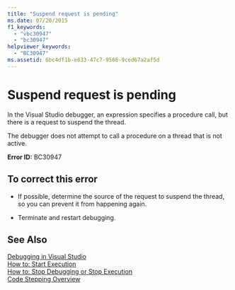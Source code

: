 ```yaml
---
title: "Suspend request is pending"
ms.date: 07/20/2015
f1_keywords: 
  - "vbc30947"
  - "bc30947"
helpviewer_keywords: 
  - "BC30947"
ms.assetid: 6bc4df1b-e833-47c7-9568-9ced67a2af5d
---
```

# Suspend request is pending
In the Visual Studio debugger, an expression specifies a procedure call, but there is a request to suspend the thread.  
  
 The debugger does not attempt to call a procedure on a thread that is not active.  
  
 **Error ID:** BC30947  
  
## To correct this error  
  
-   If possible, determine the source of the request to suspend the thread, so you can prevent it from happening again.  
  
-   Terminate and restart debugging.  
  
## See Also  
 [Debugging in Visual Studio](/visualstudio/debugger/debugging-in-visual-studio)  
 [How to: Start Execution](http://msdn.microsoft.com/library/b0fe0ce5-900e-421f-a4c6-aa44ddae453c)  
 [How to: Stop Debugging or Stop Execution](http://msdn.microsoft.com/library/03c68f95-aa96-481b-990e-467e065453a5)  
 [Code Stepping Overview](http://msdn.microsoft.com/library/8791dac9-64d1-4bb9-b59e-8d59af1833f9)

